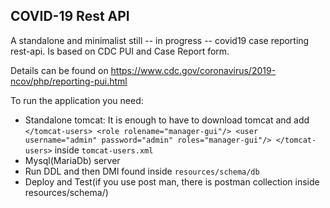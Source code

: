 COVID-19 Rest API
----
A standalone and minimalist still -- in progress -- covid19 case reporting rest-api. Is based on CDC PUI and Case Report form. 

Details can be found on https://www.cdc.gov/coronavirus/2019-ncov/php/reporting-pui.html

To run the application you need:
- Standalone tomcat:
	It is enough to have to download tomcat and add
	`</tomcat-users>
		<role rolename="manager-gui"/>
		  <user username="admin" password="admin" roles="manager-gui"/>
	</tomcat-users>` inside `tomcat-users.xml`
- Mysql(MariaDb) server
- Run DDL and then DMl found inside `resources/schema/db`
- Deploy and Test(if you use post man, there is postman collection inside resources/schema/)
